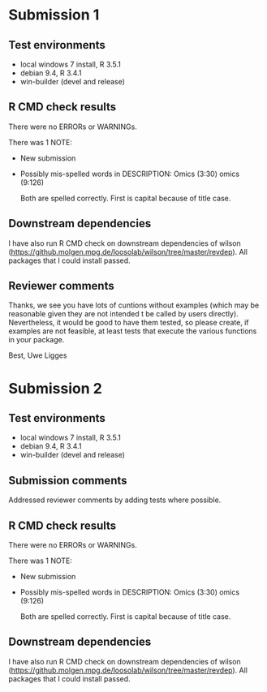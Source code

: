 # Submission 1
## Test environments
* local windows 7 install, R 3.5.1
* debian 9.4, R 3.4.1
* win-builder (devel and release)

## R CMD check results
There were no ERRORs or WARNINGs.

There was 1 NOTE:

* New submission

* Possibly mis-spelled words in DESCRIPTION:
  Omics (3:30)
  omics (9:126)
  
  Both are spelled correctly. First is capital because of title case.

## Downstream dependencies
I have also run R CMD check on downstream dependencies of wilson 
(https://github.molgen.mpg.de/loosolab/wilson/tree/master/revdep). 
All packages that I could install passed.

## Reviewer comments
Thanks, we see you have lots of cuntions without examples (which may be reasonable given they are not intended t be called by users directly). 
Nevertheless, it would be good to have them tested, so please create, if examples are not feasible, at least tests that execute the various functions in your package.

Best,
Uwe Ligges

# Submission 2
## Test environments
* local windows 7 install, R 3.5.1
* debian 9.4, R 3.4.1
* win-builder (devel and release)

## Submission comments
Addressed reviewer comments by adding tests where possible.

## R CMD check results
There were no ERRORs or WARNINGs.

There was 1 NOTE:

* New submission

* Possibly mis-spelled words in DESCRIPTION:
  Omics (3:30)
  omics (9:126)
  
  Both are spelled correctly. First is capital because of title case.

## Downstream dependencies
I have also run R CMD check on downstream dependencies of wilson 
(https://github.molgen.mpg.de/loosolab/wilson/tree/master/revdep). 
All packages that I could install passed.
